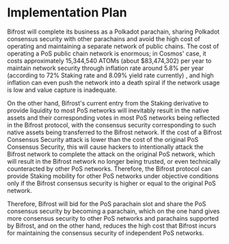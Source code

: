 # Implementation Plan

Bifrost will complete its business as a Polkadot parachain, sharing Polkadot consensus security with other parachains and avoid the high cost of operating and maintaining a separate network of public chains. The cost of operating a PoS public chain network is enormous; in Cosmos' case, it costs approximately 15,344,540 ATOMs (about $83,474,302) per year to maintain network security through inflation rate around 5.8% per year (according to 72% Staking rate and 8.09% yield rate currently) , and high inflation can even push the network into a death spiral if the network usage is low and value capture is inadequate.


On the other hand, Bifrost's current entry from the Staking derivative to provide liquidity to most PoS networks will inevitably result in the native assets and their corresponding votes in most PoS networks being reflected in the Bifrost protocol, with the consensus security corresponding to such native assets being transferred to the Bifrost network. If the cost of a Bifrost Consensus Security attack is lower than the cost of the original PoS Consensus Security, this will cause hackers to intentionally attack the Bifrost network to complete the attack on the original PoS network, which will result in the Bifrost network no longer being trusted, or even technically counteracted by other PoS networks. Therefore, the Bifrost protocol can provide Staking mobility for other PoS networks under objective conditions only if the Bifrost consensus security is higher or equal to the original PoS network.

Therefore, Bifrost will bid for the PoS parachain slot and share the PoS consensus security by becoming a parachain, which on the one hand gives more consensus security to other PoS networks and parachains supported by Bifrost, and on the other hand, reduces the high cost that Bifrost incurs for maintaining the consensus security of independent PoS networks.